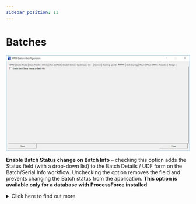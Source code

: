```yaml
---
sidebar_position: 11
---
```


# Batches

![Batches](./media/batches.webp)

**Enable Batch Status change on Batch Info** – checking this option adds the Status field (with a drop-down list) to the Batch Details / UDF form on the Batch/Serial Info workflow. Unchecking the option removes the field and prevents changing the Batch status from the application. **This option is available only for a database with ProcessForce installed**.
    <details>
    <summary>Click here to find out more</summary>
    <div>
        ![Batches](./media/batches.PNG)
    </div>
    </details>
